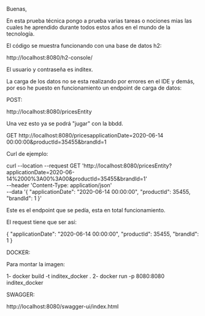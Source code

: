 Buenas,

En esta prueba técnica pongo a prueba varias tareas o nociones mias las cuales he aprendido durante todos estos años en el mundo de la tecnología.

El código se muestra funcionando con una base de datos h2:

http://localhost:8080/h2-console/

El usuario y contraseña es inditex.

La carga de los datos no se esta realizando por errores en el IDE y demás, por eso he puesto en funcionamiento un endpoint de carga de datos:

POST:

http://localhost:8080/pricesEntity

Una vez esto ya se podrá "jugar" con la bbdd.

GET
http://localhost:8080/pricesapplicationDate=2020-06-14 00:00:00&productId=35455&brandId=1

Curl de ejemplo:

curl --location --request GET 'http://localhost:8080/pricesEntity?applicationDate=2020-06-14%2000%3A00%3A00&productId=35455&brandId=1' \
--header 'Content-Type: application/json' \
--data '{
"applicationDate": "2020-06-14 00:00:00",
"productId": 35455,
"brandId": 1
}'

Este es el endpoint que se pedía, esta en total funcionamiento.

El request tiene que ser así:

{
"applicationDate": "2020-06-14 00:00:00",
"productId": 35455,
"brandId": 1
}

DOCKER:

Para montar la imagen:

1- docker build -t inditex_docker .
2- docker run -p 8080:8080 inditex_docker

SWAGGER:

http://localhost:8080/swagger-ui/index.html
